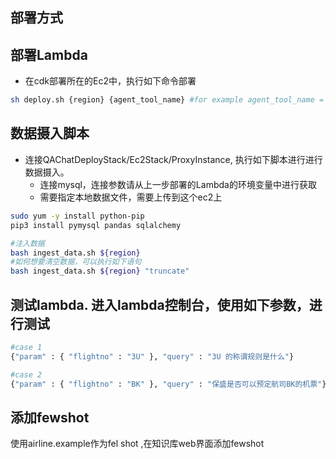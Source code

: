 ## 部署方式

## 部署Lambda
- 在cdk部署所在的Ec2中，执行如下命令部署
```bash
sh deploy.sh {region} {agent_tool_name} #for example agent_tool_name = 'airline'
```

## 数据摄入脚本

- 连接QAChatDeployStack/Ec2Stack/ProxyInstance, 执行如下脚本进行进行数据摄入。
  + 连接mysql，连接参数请从上一步部署的Lambda的环境变量中进行获取
  + 需要指定本地数据文件，需要上传到这个ec2上
```bash
sudo yum -y install python-pip
pip3 install pymysql pandas sqlalchemy

#注入数据
bash ingest_data.sh ${region} 
#如何想要清空数据，可以执行如下语句
bash ingest_data.sh ${region} "truncate"
```



## 测试lambda. 进入lambda控制台，使用如下参数，进行测试
```bash
#case 1
{"param" : { "flightno" : "3U" }, "query" : "3U 的称谓规则是什么"}

#case 2
{"param" : { "flightno" : "BK" }, "query" : "保盛是否可以预定航司BK的机票"}
```

## 添加fewshot
使用airline.example作为fel shot ,在知识库web界面添加fewshot